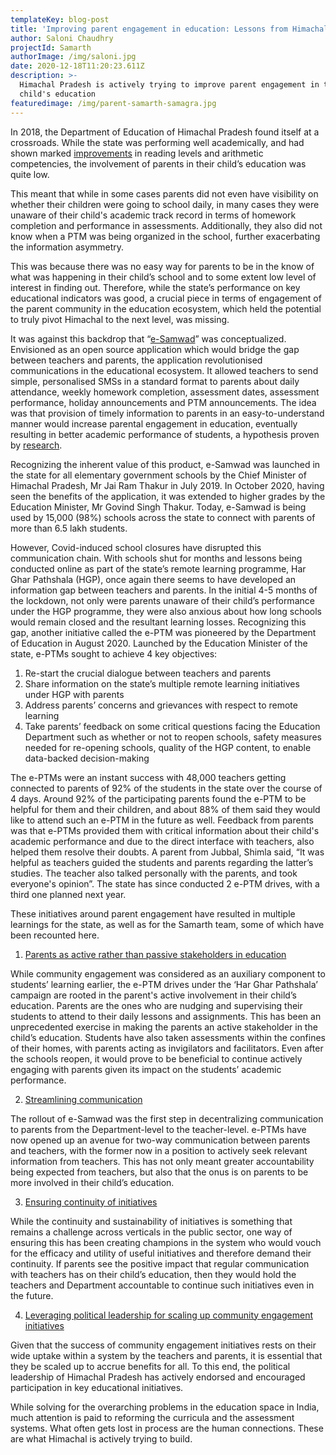 ```yaml
---
templateKey: blog-post
title: 'Improving parent engagement in education: Lessons from Himachal Pradesh'
author: Saloni Chaudhry
projectId: Samarth
authorImage: /img/saloni.jpg
date: 2020-12-18T11:20:23.611Z
description: >-
  Himachal Pradesh is actively trying to improve parent engagement in their
  child's education
featuredimage: /img/parent-samarth-samagra.jpg
---
```

In 2018, the Department of Education of Himachal Pradesh found itself at a crossroads. While the state was performing well academically, and had shown marked [improvements](https://img.asercentre.org/docs/ASER%202018/Release%20Material/aser2018pressreleaseenglish.pdf) in reading levels and arithmetic competencies, the involvement of parents in their child’s education was quite low. 

This meant that while in some cases parents did not even have visibility on whether their children were going to school daily, in many cases they were unaware of their child's academic track record in terms of homework completion and performance in assessments. Additionally, they also did not know when a PTM was being organized in the school, further exacerbating the information asymmetry. 

This was because there was no easy way for parents to be in the know of what was happening in their child’s school and to some extent low level of interest in finding out. Therefore, while the state’s performance on key educational indicators was good, a crucial piece in terms of engagement of the parent community in the education ecosystem, which held the potential to truly pivot Himachal to the next level, was missing.

It was against this backdrop that “[e-Samwad](https://drive.google.com/file/d/1JJjxFKT2pQctQgzzl6ZuZtTtCXqnyBsy/view?usp=sharing)” was conceptualized. Envisioned as an open source application which would bridge the gap between teachers and parents, the application revolutionised communications in the educational ecosystem. It allowed teachers to send simple, personalised SMSs in a standard format to parents about daily attendance, weekly homework completion, assessment dates, assessment performance, holiday announcements and PTM announcements. The idea was that provision of timely information to parents in an easy-to-understand manner would increase parental engagement in education, eventually resulting in better academic performance of students, a hypothesis proven by [research](https://www.povertyactionlab.org/policy-insight/providing-information-students-and-parents-improve-learning-outcomes). 

Recognizing the inherent value of this product, e-Samwad was launched in the state for all elementary government schools by the Chief Minister of Himachal Pradesh, Mr Jai Ram Thakur in July 2019. In October 2020, having seen the benefits of the application, it was extended to higher grades by the Education Minister, Mr Govind Singh Thakur. Today, e-Samwad is being used by 15,000 (98%) schools across the state to connect with parents of more than 6.5 lakh students. 

However, Covid-induced school closures have disrupted this communication chain. With schools shut for months and lessons being conducted online as part of the state’s remote learning programme, Har Ghar Pathshala (HGP), once again there seems to have developed an information gap between teachers and parents. In the initial 4-5 months of the lockdown, not only were parents unaware of their child’s performance under the HGP programme, they were also anxious about how long schools would remain closed and the resultant learning losses. Recognizing this gap, another initiative called the e-PTM was pioneered by the Department of Education in August 2020. Launched by the Education Minister of the state, e-PTMs sought to achieve 4 key objectives:

1. Re-start the crucial dialogue between teachers and parents
2. Share information on the state’s multiple remote learning initiatives under HGP with parents
3. Address parents’ concerns and grievances with respect to remote learning
4. Take parents’ feedback on some critical questions facing the Education Department such as whether or not to reopen schools, safety measures needed for re-opening  schools, quality of the HGP content, to enable data-backed decision-making

The e-PTMs were an instant success with 48,000 teachers getting connected to parents of 92% of the students in the state over the course of 4 days. Around 92% of the participating parents found the e-PTM to be helpful for them and their children, and about 88% of them said they would like to attend such an e-PTM in the future as well. Feedback from parents was that e-PTMs provided them with critical information about their child's academic performance and due to the direct interface with teachers, also helped them resolve their doubts. A parent from Jubbal, Shimla said, “It was helpful as teachers guided the students and parents regarding the latter’s studies. The teacher also talked personally with the parents, and took everyone's opinion”. The state has since conducted 2 e-PTM drives, with a third one planned next year.

These initiatives around parent engagement have resulted in multiple learnings for the state, as well as for the Samarth team, some of which have been recounted here.

1. <span style="text-decoration: underline">Parents as active rather than passive stakeholders in education</span>

While community engagement was considered as an auxiliary component to students’ learning earlier, the e-PTM drives under the ‘Har Ghar Pathshala’ campaign are rooted in the parent's active involvement in their child’s education. Parents are the ones who are nudging and supervising their students to attend to their daily lessons and assignments. This has been an unprecedented exercise in making the parents an active stakeholder in the child’s education. Students have also taken assessments within the confines of their homes, with parents acting as invigilators and facilitators. Even after the schools reopen, it would prove to be beneficial to continue actively engaging with parents given its impact on the students’ academic performance.

2. <span style="text-decoration: underline">Streamlining communication</span>

The rollout of e-Samwad was the first step in decentralizing communication to parents from the Department-level to the teacher-level. e-PTMs have now opened up an avenue for two-way communication between parents and teachers, with the former now in a position to actively seek relevant information from teachers. This has not only meant greater accountability being expected from teachers, but also that the onus is on parents to be more involved in their child’s education.

3. <span style="text-decoration: underline">Ensuring continuity of initiatives</span>

While the continuity and sustainability of initiatives is something that remains a challenge across verticals in the public sector, one way of ensuring this has been creating champions in the system who would vouch for the efficacy and utility of useful initiatives and therefore demand their continuity. If parents see the positive impact that regular communication with teachers has on their child’s education, then they would hold the teachers and Department accountable to continue such initiatives even in the future.

4. <span style="text-decoration: underline">Leveraging political leadership for scaling up community engagement initiatives</span> 

Given that the success of community engagement initiatives rests on their wide uptake within a system by the teachers and parents, it is essential that they be scaled up to accrue benefits for all. To this end, the political leadership of Himachal Pradesh has actively endorsed and encouraged participation in key educational initiatives.

While solving for the overarching problems in the education space in India, much attention is paid to reforming the curricula and the assessment systems. What often gets lost in process are the human connections. These are what Himachal is actively trying to build.

